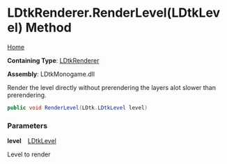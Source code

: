# LDtkRenderer\.RenderLevel\(LDtkLevel\) Method

[Home](../../../../README.md)

**Containing Type**: [LDtkRenderer](../README.md)

**Assembly**: LDtkMonogame\.dll

  
 Render the level directly without prerendering the layers alot slower than prerendering\. 

```csharp
public void RenderLevel(LDtk.LDtkLevel level)
```

### Parameters

**level** &ensp; [LDtkLevel](../../../LDtkLevel/README.md)

Level to render